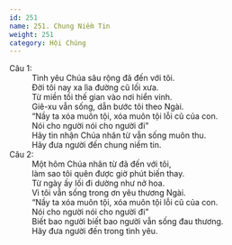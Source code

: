 ```yaml
---
id: 251
name: 251. Chung Niềm Tin
weight: 251
category: Hội Chúng
---
```

<dl><dt>Câu 1:</dt><dd data-verse="1">Tình yêu Chúa sâu rộng đã đến với tôi. <br/>Đời tôi nay xa lìa đường cũ lối xưa. <br/>Từ miền tối thế gian vào nơi hiển vinh. <br/>Giê-xu vẫn sống, dẫn bước tôi theo Ngài. <br/>“Nầy ta xóa muôn tội, xóa muôn tội lỗi cũ của con. <br/>Nói cho người nói cho người đi” <br/>Hãy tin nhận Chúa nhân từ vẫn sống muôn thu. <br/>Hãy đưa người đến chung niềm tin. </dd><dt>Câu 2:</dt><dd data-verse="2">Một hôm Chúa nhân từ đã đến với tôi, <br/>làm sao tôi quên được giờ phút biến thay. <br/>Từ ngày ấy lối đi dường như nở hoa. <br/>Vì tôi vẫn sống trong ơn yêu thương Ngài. <br/>“Nầy ta xóa muôn tội, xóa muôn tội lỗi cũ của con. <br/>Nói cho người nói cho người đi” <br/>Biết bao người biết bao người vẫn sống đau thương. <br/>Hãy đưa người đến trong tình yêu. </dd></dl>
